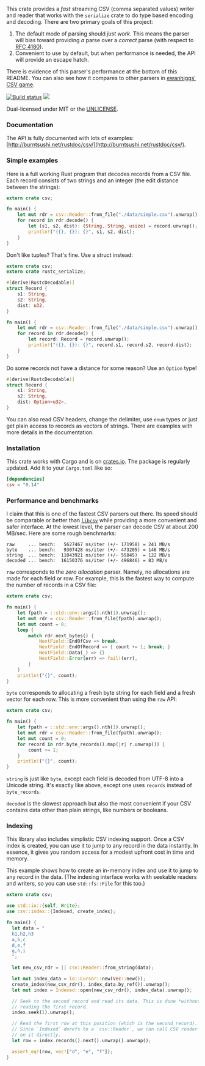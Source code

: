 This crate provides a *fast* streaming CSV (comma separated values) writer and
reader that works with the `serialize` crate to do type based encoding
and decoding. There are two primary goals of this project:

1. The default mode of parsing should *just work*. This means the parser
   will bias toward providing *a* parse over a *correct* parse (with
   respect to [RFC 4180](http://tools.ietf.org/html/rfc4180)).
2. Convenient to use by default, but when performance is needed, the
   API will provide an escape hatch.

There is evidence of this parser's performance at the bottom of this README.
You can also see how it compares to other parsers in
[ewanhiggs' CSV game](https://bitbucket.org/ewanhiggs/csv-game).

[![Build status](https://api.travis-ci.org/BurntSushi/rust-csv.png)](https://travis-ci.org/BurntSushi/rust-csv)
[![](http://meritbadge.herokuapp.com/csv)](https://crates.io/crates/csv)

Dual-licensed under MIT or the [UNLICENSE](http://unlicense.org).


### Documentation

The API is fully documented with lots of examples:
[http://burntsushi.net/rustdoc/csv/](http://burntsushi.net/rustdoc/csv/).


### Simple examples

Here is a full working Rust program that decodes records from a CSV file. Each
record consists of two strings and an integer (the edit distance between the
strings):

```rust
extern crate csv;

fn main() {
    let mut rdr = csv::Reader::from_file("./data/simple.csv").unwrap();
    for record in rdr.decode() {
        let (s1, s2, dist): (String, String, usize) = record.unwrap();
        println!("({}, {}): {}", s1, s2, dist);
    }
}
```

Don't like tuples? That's fine. Use a struct instead:

```rust
extern crate csv;
extern crate rustc_serialize;

#[derive(RustcDecodable)]
struct Record {
    s1: String,
    s2: String,
    dist: u32,
}

fn main() {
    let mut rdr = csv::Reader::from_file("./data/simple.csv").unwrap();
    for record in rdr.decode() {
        let record: Record = record.unwrap();
        println!("({}, {}): {}", record.s1, record.s2, record.dist);
    }
}
```

Do some records not have a distance for some reason? Use an `Option` type!

```rust
#[derive(RustcDecodable)]
struct Record {
    s1: String,
    s2: String,
    dist: Option<u32>,
}
```

You can also read CSV headers, change the delimiter, use `enum` types or just
get plain access to records as vectors of strings. There are examples with more
details in the documentation.


### Installation

This crate works with Cargo and is on
[crates.io](https://crates.io/crates/csv). The package is regularly updated.
Add it to your `Cargo.toml` like so:

```toml
[dependencies]
csv = "0.14"
```


### Performance and benchmarks

I claim that this is one of the fastest CSV parsers out there. Its speed should
be comparable or better than
[`libcsv`](http://sourceforge.net/projects/libcsv/)
while providing a more convenient and safer interface. At the lowest level, the
parser can decode CSV at about 200 MB/sec. Here are some rough benchmarks:

```
raw     ... bench:   5627467 ns/iter (+/- 171958) = 241 MB/s
byte    ... bench:   9307428 ns/iter (+/- 473205) = 146 MB/s
string  ... bench:  11043921 ns/iter (+/- 55845)  = 122 MB/s
decoded ... bench:  16150376 ns/iter (+/- 496846) = 83 MB/s
```

`raw` corresponds to the *zero allocation* parser. Namely, no allocations are
made for each field or row. For example, this is the fastest way to compute the
number of records in a CSV file:

```rust
extern crate csv;

fn main() {
    let fpath = ::std::env::args().nth(1).unwrap();
    let mut rdr = csv::Reader::from_file(fpath).unwrap();
    let mut count = 0;
    loop {
        match rdr.next_bytes() {
            NextField::EndOfCsv => break,
            NextField::EndOfRecord => { count += 1; break; }
            NextField::Data(_) => {}
            NextField::Error(err) => fail!(err),
        }
    }
    println!("{}", count);
}
```

`byte` corresponds to allocating a fresh byte string for each field and a fresh
vector for each row. This is more convenient than using the `raw` API:

```rust
extern crate csv;

fn main() {
    let fpath = ::std::env::args().nth(1).unwrap();
    let mut rdr = csv::Reader::from_file(fpath).unwrap();
    let mut count = 0;
    for record in rdr.byte_records().map(|r| r.unwrap()) {
        count += 1;
    }
    println!("{}", count);
}
```

`string` is just like `byte`, except each field is decoded from UTF-8 into a
Unicode string. It's exactly like above, except one uses `records` instead of
`byte_records`.

`decoded` is the slowest approach but also the most convenient if your CSV
contains data other than plain strings, like numbers or booleans.


### Indexing

This library also includes simplistic CSV indexing support. Once a CSV index
is created, you can use it to jump to any record in the data instantly. In
essence, it gives you random access for a modest upfront cost in time and
memory.

This example shows how to create an in-memory index and use it to jump to
any record in the data. (The indexing interface works with seekable readers
and writers, so you can use `std::fs::File` for this too.)

```rust
extern crate csv;

use std::io::{self, Write};
use csv::index::{Indexed, create_index};

fn main() {
  let data = "
  h1,h2,h3
  a,b,c
  d,e,f
  g,h,i
  ";

  let new_csv_rdr = || csv::Reader::from_string(data);

  let mut index_data = io::Cursor::new(Vec::new());
  create_index(new_csv_rdr(), index_data.by_ref()).unwrap();
  let mut index = Indexed::open(new_csv_rdr(), index_data).unwrap();

  // Seek to the second record and read its data. This is done *without*
  // reading the first record.
  index.seek(1).unwrap();

  // Read the first row at this position (which is the second record).
  // Since `Indexed` derefs to a `csv::Reader`, we can call CSV reader methods
  // on it directly.
  let row = index.records().next().unwrap().unwrap();

  assert_eq!(row, vec!["d", "e", "f"]);
}
```
